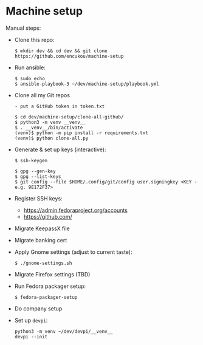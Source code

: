 # Machine setup

Manual steps:

- Clone this repo:

      $ mkdir dev && cd dev && git clone https://github.com/encukou/machine-setup

- Run ansible:

      $ sudo echo
      $ ansible-playbook-3 ~/dev/machine-setup/playbook.yml

- Clone all my Git repos

      - put a GitHub token in token.txt

      $ cd dev/machine-setup/clone-all-github/
      $ python3 -m venv __venv__
      $ . __venv__/bin/activate
      (venv)$ python -m pip install -r requirements.txt
      (venv)$ python clone-all.py 

- Generate & set up keys (interactive):

      $ ssh-keygen

      $ gpg --gen-key
      $ gpg --list-keys
      $ git config --file $HOME/.config/git/config user.signingkey <KEY - e.g. 9E172F37>

- Register SSH keys:

    - https://admin.fedoraproject.org/accounts
    - https://github.com/

- Migrate KeepassX file
- Migrate banking cert
- Apply Gnome settings (adjust to current taste):

      $ ./gnome-settings.sh

- Migrate Firefox settings (TBD)

- Run Fedora packager setup:

      $ fedora-packager-setup

- Do company setup

- Set up `devpi`:

      python3 -m venv ~/dev/devpi/__venv__
      devpi --init
